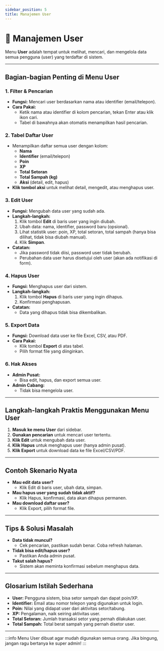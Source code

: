 ```yaml
---
sidebar_position: 5
title: Manajemen User
---
```


# 👥 Manajemen User

Menu **User** adalah tempat untuk melihat, mencari, dan mengelola data semua pengguna (user) yang terdaftar di sistem.

---

## Bagian-bagian Penting di Menu User

### 1. **Filter & Pencarian**
- **Fungsi:** Mencari user berdasarkan nama atau identifier (email/telepon).
- **Cara Pakai:**
  - Ketik nama atau identifier di kolom pencarian, tekan Enter atau klik ikon cari.
  - Tabel di bawahnya akan otomatis menampilkan hasil pencarian.

### 2. **Tabel Daftar User**
- Menampilkan daftar semua user dengan kolom:
  - **Nama**
  - **Identifier** (email/telepon)
  - **Poin**
  - **XP**
  - **Total Setoran**
  - **Total Sampah (kg)**
  - **Aksi** (detail, edit, hapus)
- **Klik tombol aksi** untuk melihat detail, mengedit, atau menghapus user.

### 3. **Edit User**
- **Fungsi:** Mengubah data user yang sudah ada.
- **Langkah-langkah:**
  1. Klik tombol **Edit** di baris user yang ingin diubah.
  2. Ubah data: nama, identifier, password baru (opsional).
  3. Lihat statistik user: poin, XP, total setoran, total sampah (hanya bisa dilihat, tidak bisa diubah manual).
  4. Klik **Simpan**.
- **Catatan:**
  - Jika password tidak diisi, password user tidak berubah.
  - Perubahan data user harus disetujui oleh user (akan ada notifikasi di form).

### 4. **Hapus User**
- **Fungsi:** Menghapus user dari sistem.
- **Langkah-langkah:**
  1. Klik tombol **Hapus** di baris user yang ingin dihapus.
  2. Konfirmasi penghapusan.
- **Catatan:**
  - Data yang dihapus tidak bisa dikembalikan.

### 5. **Export Data**
- **Fungsi:** Download data user ke file Excel, CSV, atau PDF.
- **Cara Pakai:**
  - Klik tombol **Export** di atas tabel.
  - Pilih format file yang diinginkan.

### 6. **Hak Akses**
- **Admin Pusat:**
  - Bisa edit, hapus, dan export semua user.
- **Admin Cabang:**
  - Tidak bisa mengelola user.

---

## Langkah-langkah Praktis Menggunakan Menu User
1. **Masuk ke menu User** dari sidebar.
2. **Gunakan pencarian** untuk mencari user tertentu.
3. **Klik Edit** untuk mengubah data user.
4. **Klik Hapus** untuk menghapus user (hanya admin pusat).
5. **Klik Export** untuk download data ke file Excel/CSV/PDF.

---

## Contoh Skenario Nyata
- **Mau edit data user?**
  - Klik Edit di baris user, ubah data, simpan.
- **Mau hapus user yang sudah tidak aktif?**
  - Klik Hapus, konfirmasi, data akan dihapus permanen.
- **Mau download daftar user?**
  - Klik Export, pilih format file.

---

## Tips & Solusi Masalah
- **Data tidak muncul?**
  - Cek pencarian, pastikan sudah benar. Coba refresh halaman.
- **Tidak bisa edit/hapus user?**
  - Pastikan Anda admin pusat.
- **Takut salah hapus?**
  - Sistem akan meminta konfirmasi sebelum menghapus data.

---

## Glosarium Istilah Sederhana
- **User:** Pengguna sistem, bisa setor sampah dan dapat poin/XP.
- **Identifier:** Email atau nomor telepon yang digunakan untuk login.
- **Poin:** Nilai yang didapat user dari aktivitas setor/tabung.
- **XP:** Pengalaman, naik seiring aktivitas user.
- **Total Setoran:** Jumlah transaksi setor yang pernah dilakukan user.
- **Total Sampah:** Total berat sampah yang pernah disetor user.

---

:::info
Menu User dibuat agar mudah digunakan semua orang. Jika bingung, jangan ragu bertanya ke super admin!
::: 